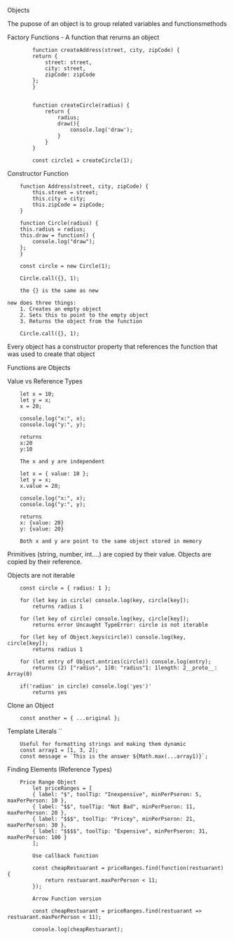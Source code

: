 Objects

The pupose of an object is to group related variables and functionsmethods

Factory Functions - A function that rerurns an object

            function createAddress(street, city, zipCode) {
            return {
                street: street,
                city: street,
                zipCode: zipCode
            };
            }


            function createCircle(radius) {
                return {
                    radius;
                    draw(){
                        console.log('draw');
                    }
                }
            }

            const circle1 = createCircle(1);

Constructor Function

        function Address(street, city, zipCode) {
            this.street = street;
            this.city = city;
            this.zipCode = zipCode;
        }

        function Circle(radius) {
        this.radius = radius;
        this.draw = function() {
            console.log("draw");
        };
        }

        const circle = new Circle(1);

        Circle.call({}, 1);

        the {} is the same as new

    new does three things:
        1. Creates an empty object
        2. Sets this to point to the empty object
        3. Returns the object from the function

        Circle.call({}, 1);

Every object has a constructor property that references the function
that was used to create that object

Functions are Objects

Value vs Reference Types

        let x = 10;
        let y = x;
        x = 20;

        console.log("x:", x);
        console.log("y:", y);

        returns
        x:20
        y:10

        The x and y are independent

        let x = { value: 10 };
        let y = x;
        x.value = 20;

        console.log("x:", x);
        console.log("y:", y);

        returns
        x: {value: 20}
        y: {value: 20}

        Both x and y are point to the same object stored in memory

Primitives (string, number, int....) are copied by their value.
Objects are copied by their reference.

Objects are not iterable

        const circle = { radius: 1 };

        for (let key in circle) console.log(key, circle[key]);
            returns radius 1

        for (let key of circle) console.log(key, circle[key]);
            returns error Uncaught TypeError: circle is not iterable

        for (let key of Object.keys(circle)) console.log(key, circle[key]);
            returns radius 1

        for (let entry of Object.entries(circle)) console.log(entry);
            returns (2) ["radius", 1]0: "radius"1: 1length: 2__proto__: Array(0)

        if('radius' in circle) console.log('yes')'
            returns yes

Clone an Object

        const another = { ...original };

Template Literals ``

        Useful for formatting strings and making them dynamic
        const array1 = [1, 3, 2];
        const message = `This is the answer ${Math.max(...array1)}`;

Finding Elements (Reference Types)

        Price Range Object
            let priceRanges = [
            { label: "$", toolTip: "Inexpensive", minPerPseron: 5, maxPerPerson: 10 },
            { label: "$$", toolTip: "Not Bad", minPerPseron: 11, maxPerPerson: 20 },
            { label: "$$$", toolTip: "Pricey", minPerPseron: 21, maxPerPerson: 30 },
            { label: "$$$$", toolTip: "Expensive", minPerPseron: 31, maxPerPerson: 100 }
            ];

            Use callback function

            const cheapRestuarant = priceRanges.find(function(restuarant) {
                return restuarant.maxPerPerson < 11;
            });

            Arrow Function version

            const cheapRestuarant = priceRanges.find(restuarant => restuarant.maxPerPerson < 11);

            console.log(cheapRestuarant);
